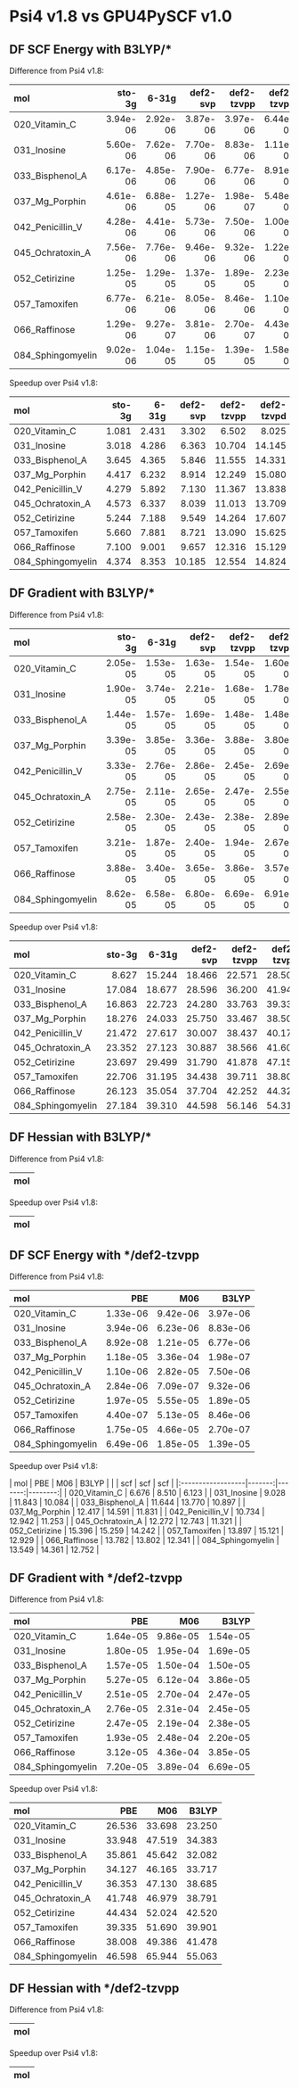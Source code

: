 # Psi4 v1.8 vs GPU4PySCF v1.0

## DF SCF Energy with B3LYP/*


Difference from Psi4 v1.8:

| mol               |   sto-3g |    6-31g |   def2-svp |   def2-tzvpp |   def2-tzvpd |
|:------------------|---------:|---------:|-----------:|-------------:|-------------:|
| 020_Vitamin_C     | 3.94e-06 | 2.92e-06 |   3.87e-06 |     3.97e-06 |     6.44e-06 |
| 031_Inosine       | 5.60e-06 | 7.62e-06 |   7.70e-06 |     8.83e-06 |     1.11e-05 |
| 033_Bisphenol_A   | 6.17e-06 | 4.85e-06 |   7.90e-06 |     6.77e-06 |     8.91e-06 |
| 037_Mg_Porphin    | 4.61e-06 | 6.88e-05 |   1.27e-06 |     1.98e-07 |     5.48e-07 |
| 042_Penicillin_V  | 4.28e-06 | 4.41e-06 |   5.73e-06 |     7.50e-06 |     1.00e-05 |
| 045_Ochratoxin_A  | 7.56e-06 | 7.76e-06 |   9.46e-06 |     9.32e-06 |     1.22e-05 |
| 052_Cetirizine    | 1.25e-05 | 1.29e-05 |   1.37e-05 |     1.89e-05 |     2.23e-05 |
| 057_Tamoxifen     | 6.77e-06 | 6.21e-06 |   8.05e-06 |     8.46e-06 |     1.10e-05 |
| 066_Raffinose     | 1.29e-06 | 9.27e-07 |   3.81e-06 |     2.70e-07 |     4.43e-06 |
| 084_Sphingomyelin | 9.02e-06 | 1.04e-05 |   1.15e-05 |     1.39e-05 |     1.58e-05 |

Speedup over Psi4 v1.8:

| mol               |   sto-3g |   6-31g |   def2-svp |   def2-tzvpp |   def2-tzvpd |
|:------------------|---------:|--------:|-----------:|-------------:|-------------:|
| 020_Vitamin_C     |    1.081 |   2.431 |      3.302 |        6.502 |        8.025 |
| 031_Inosine       |    3.018 |   4.286 |      6.363 |       10.704 |       14.145 |
| 033_Bisphenol_A   |    3.645 |   4.365 |      5.846 |       11.555 |       14.331 |
| 037_Mg_Porphin    |    4.417 |   6.232 |      8.914 |       12.249 |       15.080 |
| 042_Penicillin_V  |    4.279 |   5.892 |      7.130 |       11.367 |       13.838 |
| 045_Ochratoxin_A  |    4.573 |   6.337 |      8.039 |       11.013 |       13.709 |
| 052_Cetirizine    |    5.244 |   7.188 |      9.549 |       14.264 |       17.607 |
| 057_Tamoxifen     |    5.660 |   7.881 |      8.721 |       13.090 |       15.625 |
| 066_Raffinose     |    7.100 |   9.001 |      9.657 |       12.316 |       15.129 |
| 084_Sphingomyelin |    4.374 |   8.353 |     10.185 |       12.554 |       14.824 |

## DF Gradient with B3LYP/*


Difference from Psi4 v1.8:

| mol               |   sto-3g |    6-31g |   def2-svp |   def2-tzvpp |   def2-tzvpd |
|:------------------|---------:|---------:|-----------:|-------------:|-------------:|
| 020_Vitamin_C     | 2.05e-05 | 1.53e-05 |   1.63e-05 |     1.54e-05 |     1.60e-05 |
| 031_Inosine       | 1.90e-05 | 3.74e-05 |   2.21e-05 |     1.68e-05 |     1.78e-05 |
| 033_Bisphenol_A   | 1.44e-05 | 1.57e-05 |   1.69e-05 |     1.48e-05 |     1.48e-05 |
| 037_Mg_Porphin    | 3.39e-05 | 3.85e-05 |   3.36e-05 |     3.88e-05 |     3.80e-05 |
| 042_Penicillin_V  | 3.33e-05 | 2.76e-05 |   2.86e-05 |     2.45e-05 |     2.69e-05 |
| 045_Ochratoxin_A  | 2.75e-05 | 2.11e-05 |   2.65e-05 |     2.47e-05 |     2.55e-05 |
| 052_Cetirizine    | 2.58e-05 | 2.30e-05 |   2.43e-05 |     2.38e-05 |     2.89e-05 |
| 057_Tamoxifen     | 3.21e-05 | 1.87e-05 |   2.40e-05 |     1.94e-05 |     2.67e-05 |
| 066_Raffinose     | 3.88e-05 | 3.40e-05 |   3.65e-05 |     3.86e-05 |     3.57e-05 |
| 084_Sphingomyelin | 8.62e-05 | 6.58e-05 |   6.80e-05 |     6.69e-05 |     6.91e-05 |

Speedup over Psi4 v1.8:

| mol               |   sto-3g |   6-31g |   def2-svp |   def2-tzvpp |   def2-tzvpd |
|:------------------|---------:|--------:|-----------:|-------------:|-------------:|
| 020_Vitamin_C     |    8.627 |  15.244 |     18.466 |       22.571 |       28.503 |
| 031_Inosine       |   17.084 |  18.677 |     28.596 |       36.200 |       41.949 |
| 033_Bisphenol_A   |   16.863 |  22.723 |     24.280 |       33.763 |       39.330 |
| 037_Mg_Porphin    |   18.276 |  24.033 |     25.750 |       33.467 |       38.500 |
| 042_Penicillin_V  |   21.472 |  27.617 |     30.007 |       38.437 |       40.177 |
| 045_Ochratoxin_A  |   23.352 |  27.123 |     30.887 |       38.566 |       41.608 |
| 052_Cetirizine    |   23.697 |  29.499 |     31.790 |       41.878 |       47.159 |
| 057_Tamoxifen     |   22.706 |  31.195 |     34.438 |       39.711 |       38.801 |
| 066_Raffinose     |   26.123 |  35.054 |     37.704 |       42.252 |       44.321 |
| 084_Sphingomyelin |   27.184 |  39.310 |     44.598 |       56.146 |       54.315 |

## DF Hessian with B3LYP/*


Difference from Psi4 v1.8:

| mol   |
|-------|

Speedup over Psi4 v1.8:

| mol   |
|-------|

## DF SCF Energy with */def2-tzvpp


Difference from Psi4 v1.8:

| mol               |      PBE |      M06 |    B3LYP |
|:------------------|---------:|---------:|---------:|
| 020_Vitamin_C     | 1.33e-06 | 9.42e-06 | 3.97e-06 |
| 031_Inosine       | 3.94e-06 | 6.23e-06 | 8.83e-06 |
| 033_Bisphenol_A   | 8.92e-08 | 1.21e-05 | 6.77e-06 |
| 037_Mg_Porphin    | 1.18e-05 | 3.36e-04 | 1.98e-07 |
| 042_Penicillin_V  | 1.10e-06 | 2.82e-05 | 7.50e-06 |
| 045_Ochratoxin_A  | 2.84e-06 | 7.09e-07 | 9.32e-06 |
| 052_Cetirizine    | 1.97e-05 | 5.55e-05 | 1.89e-05 |
| 057_Tamoxifen     | 4.40e-07 | 5.13e-05 | 8.46e-06 |
| 066_Raffinose     | 1.75e-05 | 4.66e-05 | 2.70e-07 |
| 084_Sphingomyelin | 6.49e-06 | 1.85e-05 | 1.39e-05 |

Speedup over Psi4 v1.8:

| mol               |    PBE |    M06 |   B3LYP |
|                   |    scf |    scf |     scf |
|:------------------|-------:|-------:|--------:|
| 020_Vitamin_C     |  6.676 |  8.510 |   6.123 |
| 031_Inosine       |  9.028 | 11.843 |  10.084 |
| 033_Bisphenol_A   | 11.644 | 13.770 |  10.897 |
| 037_Mg_Porphin    | 12.417 | 14.591 |  11.831 |
| 042_Penicillin_V  | 10.734 | 12.942 |  11.253 |
| 045_Ochratoxin_A  | 12.272 | 12.743 |  11.321 |
| 052_Cetirizine    | 15.396 | 15.259 |  14.242 |
| 057_Tamoxifen     | 13.897 | 15.121 |  12.929 |
| 066_Raffinose     | 13.782 | 13.802 |  12.341 |
| 084_Sphingomyelin | 13.549 | 14.361 |  12.752 |

## DF Gradient with */def2-tzvpp


Difference from Psi4 v1.8:

| mol               |      PBE |      M06 |    B3LYP |
|:------------------|---------:|---------:|---------:|
| 020_Vitamin_C     | 1.64e-05 | 9.86e-05 | 1.54e-05 |
| 031_Inosine       | 1.80e-05 | 1.95e-04 | 1.69e-05 |
| 033_Bisphenol_A   | 1.57e-05 | 1.50e-04 | 1.50e-05 |
| 037_Mg_Porphin    | 5.27e-05 | 6.12e-04 | 3.86e-05 |
| 042_Penicillin_V  | 2.51e-05 | 2.70e-04 | 2.47e-05 |
| 045_Ochratoxin_A  | 2.76e-05 | 2.31e-04 | 2.45e-05 |
| 052_Cetirizine    | 2.47e-05 | 2.19e-04 | 2.38e-05 |
| 057_Tamoxifen     | 1.93e-05 | 2.48e-04 | 2.20e-05 |
| 066_Raffinose     | 3.12e-05 | 4.36e-04 | 3.85e-05 |
| 084_Sphingomyelin | 7.20e-05 | 3.89e-04 | 6.69e-05 |

Speedup over Psi4 v1.8:

| mol               |    PBE |    M06 |   B3LYP |
|:------------------|-------:|-------:|--------:|
| 020_Vitamin_C     | 26.536 | 33.698 |  23.250 |
| 031_Inosine       | 33.948 | 47.519 |  34.383 |
| 033_Bisphenol_A   | 35.861 | 45.642 |  32.082 |
| 037_Mg_Porphin    | 34.127 | 46.165 |  33.717 |
| 042_Penicillin_V  | 36.353 | 47.130 |  38.685 |
| 045_Ochratoxin_A  | 41.748 | 46.979 |  38.791 |
| 052_Cetirizine    | 44.434 | 52.024 |  42.520 |
| 057_Tamoxifen     | 39.335 | 51.690 |  39.901 |
| 066_Raffinose     | 38.008 | 49.386 |  41.478 |
| 084_Sphingomyelin | 46.598 | 65.944 |  55.063 |

## DF Hessian with */def2-tzvpp


Difference from Psi4 v1.8:

| mol   |
|-------|

Speedup over Psi4 v1.8:

| mol   |
|-------|
